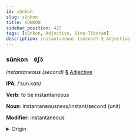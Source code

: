 ```yaml
---
id: sûnkon
slug: sûnkon
title: SÛNKON
sidebar_position: 425
tags: [sûnkon, Adjective, Sino-Tibetan]
description: instantaneous (second) § Adjective
---
```


### sûnkon&emsp;<span kind="abugida">ɐ̃ʄɔ̃</span>

*instantaneous (second)* **§** [Adjective](../../tags/Adjective)

**IPA**: /ˈsun.kɑn/

**Verb**: to be instantaneous

**Noun**: instantaneousness/instant/second (unit)

**Modifier**: instantaneous

<details>
    <summary>Origin</summary>
    Min, Southern 瞬間 sùn-kan /suŋkaŋ/<br/>
    <em>Sino-Tibetan Language Family</em>
</details>